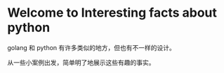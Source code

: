 # Welcome to Interesting facts about python

golang 和 python 有许多类似的地方，但也有不一样的设计。

从一些小案例出发，简单明了地展示这些有趣的事实。